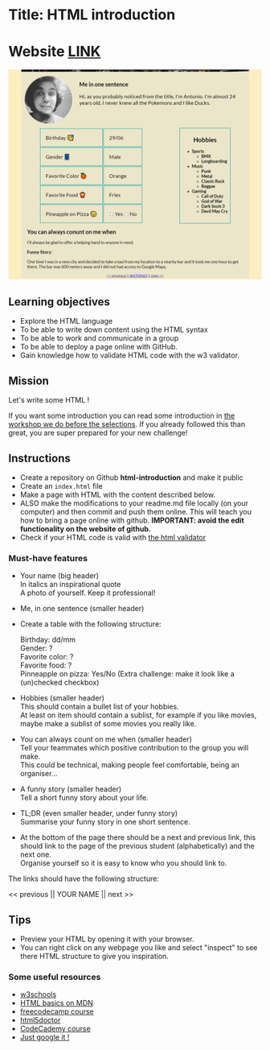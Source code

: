 # Title: HTML introduction
# Website [LINK](https://antoniobaciu.github.io/html-introduction/)
![](website-preview.png)

## Learning objectives
- Explore the HTML language
- To be able to write down content using the HTML syntax
- To be able to work and communicate in a group
- To be able to deploy a page online with GitHub.
- Gain knowledge how to validate HTML code with the w3 validator.

## Mission
Let's write some HTML !

If you want some introduction you can read some introduction in [the workshop we do before the selections](https://github.com/becodeorg/Workshop-BeCode-antwerp). If you already followed this than great, you are super prepared for your new challenge!

## Instructions
- Create a repository on Github **html-introduction** and make it public
- Create an `index.html` file
- Make a page with HTML with the content described below.
- ALSO make the modifications to your readme.md file locally (on your computer) and then commit and push them online. This will teach you how to bring a page online with github. **IMPORTANT: avoid the edit functionality on the website of github.**
- Check if your HTML code is valid with [the html validator](https://validator.w3.org/)

### Must-have features

- Your name (big header)  
In italics an inspirational quote  
A photo of yourself. Keep it professional!   

- Me, in one sentence (smaller header)  

- Create a table with the following structure:

    Birthday: dd/mm  
    Gender: ?  
    Favorite color: ?  
    Favorite food: ?  
    Pinneapple on pizza: Yes/No (Extra challenge: make it look like a (un)checked checkbox)  

- Hobbies (smaller header)  
This should contain a bullet list of your hobbies.  
At least on item should contain a sublist, for example if you like movies, maybe make a sublist of some movies you really like.

- You can always count on me when (smaller header)  
Tell your teammates which positive contribution to the group you will make.  
This could be technical, making people feel comfortable, being an organiser...  

- A funny story (smaller header)   
Tell a short funny story about your life.   

- TL;DR (even smaller header, under funny story)  
Summarise your funny story in one short sentence.  

- At the bottom of the page there should be a next and previous link, this should link to the page of the previous student (alphabetically) and the next one.  
Organise yourself so it is easy to know who you should link to.  

The links should have the following structure:  

<< previous || YOUR NAME || next >>  

## Tips

- Preview your HTML by opening it with your browser.
- You can right click on any webpage you like and select "inspect" to see there HTML structure to give you inspiration.

### Some useful resources

- [w3schools](https://www.w3schools.com/html/default.asp)
- [HTML basics on MDN](https://developer.mozilla.org/en-US/docs/Learn/Getting_started_with_the_web/HTML_basics)
- [freecodecamp course](https://learn.freecodecamp.org/responsive-web-design/basic-html-and-html5)
- [html5doctor](http://html5doctor.com/)
- [CodeCademy course](https://www.codecademy.com/learn/learn-html)
- [Just google it !](google.com)

